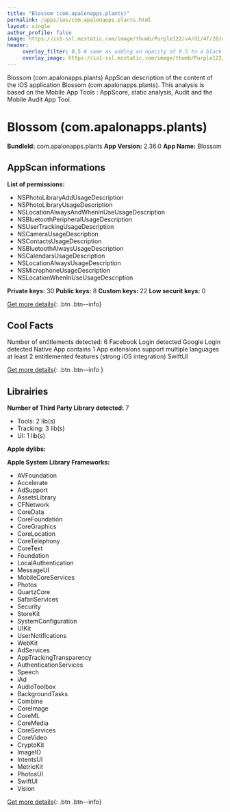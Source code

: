 ```yaml
---
title: "Blossom (com.apalonapps.plants)"
permalink: /apps/ios/com.apalonapps.plants.html
layout: single
author_profile: false
image: https://is1-ssl.mzstatic.com/image/thumb/Purple122/v4/d1/4f/26/d14f26d2-513c-a13a-721d-90f21f695d32/AppIcon-0-1x_U007emarketing-0-6-0-85-220.png/512x512bb.jpg
header: 
     overlay_filter: 0.5 # same as adding an opacity of 0.5 to a black background
     overlay_image: https://is1-ssl.mzstatic.com/image/thumb/Purple122/v4/d1/4f/26/d14f26d2-513c-a13a-721d-90f21f695d32/AppIcon-0-1x_U007emarketing-0-6-0-85-220.png/512x512bb.jpg
---
```

Blossom (com.apalonapps.plants) AppScan description of the content of the iOS application Blossom (com.apalonapps.plants). This analysis is based on the Mobile App Tools : AppScore, static analysis, Audit and the Mobile Audit App Tool.

# Blossom (com.apalonapps.plants)

**BundleId:** com.apalonapps.plants
**App Version:** 2.36.0
**App Name:** Blossom


## AppScan informations 

**List of permissions:** 
- NSPhotoLibraryAddUsageDescription
- NSPhotoLibraryUsageDescription
- NSLocationAlwaysAndWhenInUseUsageDescription
- NSBluetoothPeripheralUsageDescription
- NSUserTrackingUsageDescription
- NSCameraUsageDescription
- NSContactsUsageDescription
- NSBluetoothAlwaysUsageDescription
- NSCalendarsUsageDescription
- NSLocationAlwaysUsageDescription
- NSMicrophoneUsageDescription
- NSLocationWhenInUseUsageDescription
  
  
**Private keys:** 30
**Public keys:** 8
**Custom keys:** 22
**Low securit keys:** 0
  
[Get more details](/pricing.html){: .btn .btn--info}

## Cool Facts

Number of entitlements detected: 6
Facebook Login detected
Google Login detected
Native App
contains 1 App extensions
support multiple languages
at least 2 entitlemented features (strong iOS integration)
SwiftUI
  
[Get more details](/pricing.html){: .btn .btn--info }

## Librairies 
**Number of Third Party Library detected:** 7
- Tools: 2 lib(s)
- Tracking: 3 lib(s)
- UI: 1 lib(s)


**Apple dylibs:**


**Apple System Library Frameworks:**
- AVFoundation
- Accelerate
- AdSupport
- AssetsLibrary
- CFNetwork
- CoreData
- CoreFoundation
- CoreGraphics
- CoreLocation
- CoreTelephony
- CoreText
- Foundation
- LocalAuthentication
- MessageUI
- MobileCoreServices
- Photos
- QuartzCore
- SafariServices
- Security
- StoreKit
- SystemConfiguration
- UIKit
- UserNotifications
- WebKit
- AdServices
- AppTrackingTransparency
- AuthenticationServices
- Speech
- iAd
- AudioToolbox
- BackgroundTasks
- Combine
- CoreImage
- CoreML
- CoreMedia
- CoreServices
- CoreVideo
- CryptoKit
- ImageIO
- IntentsUI
- MetricKit
- PhotosUI
- SwiftUI
- Vision


  
[Get more details](/pricing.html){: .btn .btn--info}


